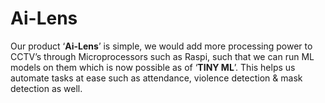 <h1>Ai-Lens</h1>

Our product ‘<b>Ai-Lens</b>’ is simple, we would add more processing power to CCTV’s through Microprocessors such as Raspi, such that we can run ML models on them which is now possible as of ‘<b>TINY ML</b>’. This helps us automate tasks at ease such as attendance, violence detection & mask detection as well.

